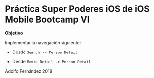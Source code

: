 # Práctica Super Poderes iOS de iOS Mobile Bootcamp VI






**Objetivo**


Implementar la navegación siguiente:

- Desde `Search -> Person Detail` 

- Desde `Movie Detail -> Person Detail`


Adolfo Fernández 
2018

